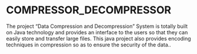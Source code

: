 # COMPRESSOR_DECOMPRESSOR
The project “Data Compression and Decompression” System is totally built on Java technology and provides an
interface to the users so that they can easily store and transfer large files. This java project also provides encoding techniques
in compression so as to ensure
the security of the data..
